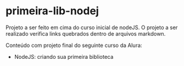 # primeira-lib-nodej
Projeto a ser feito em cima do curso inicial de nodeJS.
O projeto a ser realizado verifica links quebrados dentro de arquivos markdown.

Conteúdo com projeto final do seguinte curso da Alura:

- NodeJS: criando sua primeira biblioteca